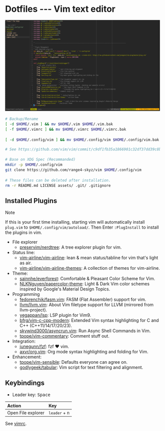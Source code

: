 # Dotfiles --- Vim text editor

![Screenshot](./assets/vim.png)

```sh
# Backup/Rename
[ -d $HOME/.vim ] && mv $HOME/.vim $HOME/.vim.bak
[ -f $HOME/.vimrc ] && mv $HOME/.vimrc $HOME/.vimrc.bak

[ -d $HOME/.config/vim ] && mv $HOME/.config/vim $HOME/.config/vim.bak
```

```sh
# See https://github.com/vim/vim/commit/c9df1fb35a1866901c32df37dd39c8b39dbdb64a

# Base on XDG Spec (Recommanded)
mkdir -p $HOME/.config/vim
git clone https://github.com/range4-skyz/vim $HOME/.config/vim

# These files can be deleted after installation.
rm -r README.md LICENSE assets/ .git/ .gitignore
```

## Installed Plugins

> [!NOTE]
> If this is your first time installing, starting vim will automatically install `plug.vim` to `$HOME/.config/vim/autoload/`.
> Then Enter `:PlugInstall` to install the plugins in vim.

- File explorer
  - [preservim/nerdtree](https://github.com/preservim/nerdtree): A tree explorer plugin for vim.
- Status line:
  - [vim-airline/vim-airline](https://github.com/vim-airline/vim-airline): lean & mean status/tabline for vim that's light as air.
  - [vim-airline/vim-airline-themes](https://github.com/vim-airline/vim-airline-themes): A collection of themes for vim-airline.
- Theme:
  - [sainnhe/everforest](https://github.com/sainnhe/everforest):  Comfortable & Pleasant Color Scheme for Vim.
  - [NLKNguyen/papercolor-theme](https://github.com/NLKNguyen/papercolor-theme): Light & Dark Vim color schemes inspired by Google's Material Design Topics.
- Programming
  - [fedorenchik/fasm.vim](https://github.com/fedorenchik/fasm.vim): FASM (Flat Assembler) support for vim.
  - [llvm/llvm.vim](https://github.com/llvm/llvm.vim): About Vim filetype support for LLVM (mirrored from llvm-project).
  - [yegappan/lsp](https://github.com/yegappan/lsp): LSP plugin for Vim9.
  - [bfrg/vim-c-cpp-modern](https://github.com/bfrg/vim-c-cpp-modern): Extended Vim syntax highlighting for C and C++ (C++11/14/17/20/23).
  - [skywind3000/asyncrun.vim](https://github.com/skywind3000/asyncrun.vim): Run Async Shell Commands in Vim.
  - [tpope/vim-commentary](https://github.com/tpope/vim-commentary): Comment stuff out.
- Integration:
  - [junegunn/fzf](https://github.com/junegunn/fzf.vim): fzf ❤️ vim.
  - [axvr/org.vim](https://github.com/axvr/org.vim): Org mode syntax highlighting and folding for Vim.
- Enhancement:
  - [tpope/vim-sensible](https://github.com/tpope/vim-sensible): Defaults everyone can agree on.
  - [godlygeek/tabular](https://github.com/godlygeek/tabular): Vim script for text filtering and alignment.

## Keybindings

- Leader key: <kbd>Space</kbd>

| Action                    | Key                                        |
| :------------------------ | :----------------------------------------- |
| Open File explorer        |  `leader` + <kbd>n</kbd>                   |

See [vimrc](./vimrc).

